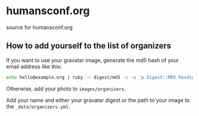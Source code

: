 # humansconf.org
source for humansconf.org

## How to add yourself to the list of organizers

If you want to use your gravatar image, generate the md5 hash of your email address like this:

```sh
echo hello@example.org | ruby -r digest/md5 -n -e 'p Digest::MD5.hexdigest($_.downcase.strip)'
```

Otherwise, add your photo to `images/organizers`.

Add your name and either your gravatar digest or the path to your image to the `_data/organizers.yml`.

